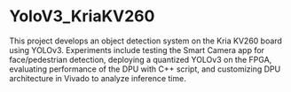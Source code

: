 # YoloV3_KriaKV260
This project develops an object detection system on the Kria KV260 board using YOLOv3. Experiments include testing the Smart Camera app for face/pedestrian detection, deploying a quantized YOLOv3 on the FPGA, evaluating performance of the DPU with C++ script, and customizing DPU architecture in Vivado to analyze inference time.
